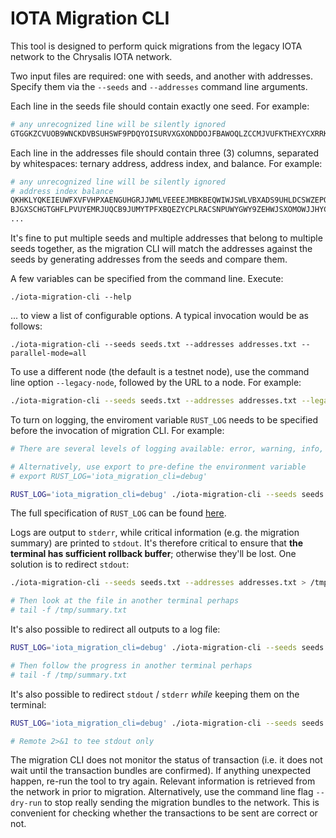 # IOTA Migration CLI

This tool is designed to perform quick migrations from the legacy IOTA network to the Chrysalis IOTA network.

Two input files are required: one with seeds, and another with addresses. Specify them via the `--seeds` and `--addresses` command line arguments.

Each line in the seeds file should contain exactly one seed. For example:

```sh
# any unrecognized line will be silently ignored
GTGGKZCVUOB9WNCKDVBSUHSWF9PDQYOISURVXGXONDDOJFBAWOQLZCCMJVUFKTHEXYCXRRKCZOSXMEWZW
```

Each line in the addresses file should contain three (3) columns, separated by whitespaces: ternary address, address index, and balance. For example:

```sh
# any unrecognized line will be silently ignored
# address index balance
QKHKLYQKEIEUWFXVFVHPXAENGUHGRJJWMLVEEEEJMBKBEQWIWJSWLVBXADS9UHLDCSWZEPOPSBJIKDXJBDXVJNRJXB 7 1500000
BJGXSCHGTGHFLPVUYEMRJUQCB9JUMYTPFXBQEZYCPLRACSNPUWYGWY9ZEHWJSXOMOWJJHYCZTVHLUYXLZJGITOJCXY 9 1500000
...
```

It's fine to put multiple seeds and multiple addresses that belong to multiple seeds together, as the migration CLI will match the addresses against the seeds by generating addresses from the seeds and compare them.

A few variables can be specified from the command line. Execute:

```
./iota-migration-cli --help
```

... to view a list of configurable options. A typical invocation would be as follows:

```
./iota-migration-cli --seeds seeds.txt --addresses addresses.txt --parallel-mode=all
```

To use a different node (the default is a testnet node), use the command line option `--legacy-node`, followed by the URL to a node. For example:

```sh
./iota-migration-cli --seeds seeds.txt --addresses addresses.txt --legacy-node 'https://nodes-legacy.iotatestmigration6.net' --bech32-address 'iota1qqv3lpmdpxc7gd4d0cs5cft05h37heyc4lewpyy0verzjhzlpyrgx3pygp0'
```

To turn on logging, the enviroment variable `RUST_LOG` needs to be specified before the invocation of migration CLI. For example:

```sh
# There are several levels of logging available: error, warning, info, debug, trace (from the most silent to the most verbose)

# Alternatively, use export to pre-define the environment variable
# export RUST_LOG='iota_migration_cli=debug'

RUST_LOG='iota_migration_cli=debug' ./iota-migration-cli --seeds seeds.txt --addresses addresses.txt --parallel-mode=all
```

The full specification of `RUST_LOG` can be found [here](https://docs.rs/env_logger/latest/env_logger/#enabling-logging).

Logs are output to `stderr`, while critical information (e.g. the migration summary) are printed to `stdout`. It's therefore critical to ensure that **the terminal has sufficient rollback buffer**; otherwise they'll be lost. One solution is to redirect `stdout`:

```sh
./iota-migration-cli --seeds seeds.txt --addresses addresses.txt > /tmp/summary.txt

# Then look at the file in another terminal perhaps
# tail -f /tmp/summary.txt
```

It's also possible to redirect all outputs to a log file:

```sh
RUST_LOG='iota_migration_cli=debug' ./iota-migration-cli --seeds seeds.txt --addresses addresses.txt > /tmp/summary.txt 2>&1

# Then follow the progress in another terminal perhaps
# tail -f /tmp/summary.txt
```

It's also possible to redirect `stdout` / `stderr` _while_ keeping them on the terminal:

```sh
RUST_LOG='iota_migration_cli=debug' ./iota-migration-cli --seeds seeds.txt --addresses addresses.txt > summary.txt 2>&1 | tee /tmp/summary.txt

# Remote 2>&1 to tee stdout only
```

The migration CLI does not monitor the status of transaction (i.e. it does not wait until the transaction bundles are confirmed). If anything unexpected happen, re-run the tool to try again. Relevant information is retrieved from the network in prior to migration. Alternatively, use the command line flag `--dry-run` to stop really sending the migration bundles to the network. This is convenient for checking whether the transactions to be sent are correct or not.

